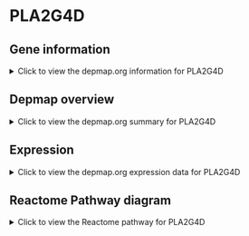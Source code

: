 <h1>PLA2G4D</h1>

<h2>Gene information</h2>
<details>
  <summary>Click to view the depmap.org information for PLA2G4D</summary>
  <p><a href="https://depmap.org/portal/gene/PLA2G4D?tab=about" target="_BLANK">Open page in a new tab...</a></p>
  <iframe src="https://depmap.org/portal/gene/PLA2G4D?tab=about" style="border:none;width:100%;height:800px"></iframe>
</details>

<h2>Depmap overview</h2>
<details>
  <summary>Click to view the depmap.org summary for PLA2G4D</summary>
  <p><a href="https://depmap.org/portal/gene/PLA2G4D?tab=overview" target="_BLANK">Open page in a new tab...</a></p>
  <iframe src="https://depmap.org/portal/gene/PLA2G4D?tab=overview" style="border:none;width:100%;height:800px"></iframe>
</details>

<h2>Expression</h2>
<details>
  <summary>Click to view the depmap.org expression data for PLA2G4D</summary>
  <p><a href="https://depmap.org/portal/gene/PLA2G4D?tab=characterization" target="_BLANK">Open page in a new tab...</a></p>
  <iframe src="https://depmap.org/portal/gene/PLA2G4D?tab=characterization" style="border:none;width:100%;height:800px"></iframe>
</details>



<h2>Reactome Pathway diagram</h2>
<details>
  <summary>Click to view the Reactome pathway for PLA2G4D</summary>
  <p><a href="https://reactome.org/PathwayBrowser/#/R-HSA-1483166" target="_BLANK">Open page in a new tab...</a></p>
  <p>Synthesis of PA</p>
<iframe src="https://reactome.org/PathwayBrowser/#/R-HSA-1483166" style="border:none;width:100%;height:800px"></iframe>
</details>



